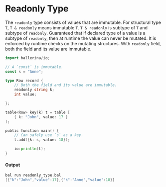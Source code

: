 # Readonly Type

 The `readonly` type consists of values that are immutable. For structural type `T`, `T & readonly` means
 immutable `T`. `T & readonly` is subtype of `T` and subtype of `readonly`. Guaranteed that if declared
 type of a value is a subtype of `readonly`, then at runtime the value can never be mutated. It is enforced
 by runtime checks on the mutating structures. With `readonly` field, both the field and its value
 are immutable.

```go
import ballerina/io;

// A `const` is immutable.
const s = "Anne";

type Row record {
    // Both the field and its value are immutable.
    readonly string k;
    int value;

};

table<Row> key(k) t = table [
    { k: "John", value: 17 }
];

public function main() {
    // Can safely use `s` as a key.
    t.add({k: s, value: 18});

    io:println(t);
}
```

#### Output

```go
bal run readonly_type.bal
[{"k":"John","value":17},{"k":"Anne","value":18}]
```